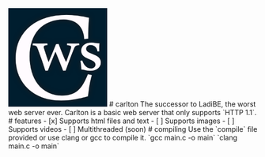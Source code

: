 <img src="https://github.com/apladi/carlton/blob/main/carlton.png?raw=true" width="200" height="200" />
# carlton  
The successor to LadiBE, the worst web server ever.  
Carlton is a basic web server that only supports `HTTP 1.1`.  
# features  
- [x] Supports html files and text  
- [ ] Supports images  
- [ ] Supports videos   
- [ ] Multithreaded (soon)  
# compiling  
Use the `compile` file provided or use clang or gcc to compile it.  
`gcc main.c -o main`  
`clang main.c -o main`  
